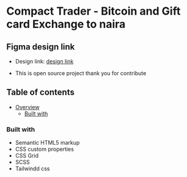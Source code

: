# Compact Trader - Bitcoin and Gift card Exchange to naira

## Figma design link

- Design link: [design link](https://www.figma.com/file/kdmMIQOuHUJaDAspS004eg/Compact-trader?type=design&node-id=0%3A1&mode=design&t=KC8MpoWZT1YK1vYN-1)

- This is open source project thank you for contribute

## Table of contents

- [Overview](#overview)
  - [Built with](#built-with)

### Built with

- Semantic HTML5 markup
- CSS custom properties
- CSS Grid
- SCSS
- Tailwindd css

